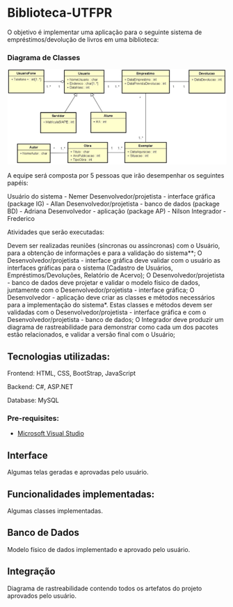 # Biblioteca-UTFPR

O objetivo é implementar uma aplicação para o seguinte sistema de empréstimos/devolução de livros em uma biblioteca:

### Diagrama de Classes
<img src="DiagramaDeClasses.JPG"/>

A equipe será composta por 5 pessoas que irão desempenhar os seguintes papéis:

Usuário do sistema - Nemer
Desenvolvedor/projetista - interface gráfica (package IG) - Allan
Desenvolvedor/projetista - banco de dados (package BD) - Adriana
Desenvolvedor - aplicação (package AP) - Nilson 
Integrador - Frederico

Atividades que serão executadas:

Devem ser realizadas reuniões (síncronas ou assíncronas) com o Usuário, para a obtenção de informações e para a validação do sistema**;
O Desenvolvedor/projetista - interface gráfica deve validar com o usuário as interfaces gráficas para o sistema (Cadastro de Usuários, Empréstimos/Devoluções, Relatório de Acervo);
O Desenvolvedor/projetista - banco de dados deve projetar e validar o modelo físico de dados, juntamente com o Desenvolvedor/projetista - interface gráfica;
O Desenvolvedor - aplicação deve criar as classes e métodos necessários para a implementação do sistema*. Estas classes e métodos devem ser validadas com o Desenvolvedor/projetista - interface gráfica e com o Desenvolvedor/projetista - banco de dados;
O Integrador deve produzir um diagrama de rastreabilidade para demonstrar como cada um dos pacotes estão relacionados, e validar a versão final com o Usuário;

## Tecnologias utilizadas:

Frontend: HTML, CSS, BootStrap, JavaScript

Backend: C#, ASP.NET

Database: MySQL

### Pre-requisites:
* [Microsoft Visual Studio](https://visualstudio.microsoft.com/vs/community/)


## Interface
Algumas telas geradas e aprovadas pelo usuário.

## Funcionalidades implementadas:
Algumas classes implementadas. 

## Banco de Dados
Modelo físico de dados implementado e aprovado pelo usuário.

## Integração
Diagrama de rastreabilidade contendo todos os artefatos do projeto aprovados pelo usuário.


